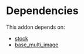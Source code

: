 # Dependencies

This addon depends on:

- [stock](../../odoo-bringout-oca-ocb-stock)
- [base_multi_image](../../odoo-bringout-oca-server-tools-base_multi_image)
